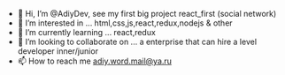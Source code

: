 - 👋 Hi, I’m @AdiyDev, see my first big project react_first (social network)
- 👀 I’m interested in ... html,css,js,react,redux,nodejs & other
- 🌱 I’m currently learning ... react,redux
- 💞️ I’m looking to collaborate on ... a enterprise that can hire a level developer inner/junior
- 📫 How to reach me adiy.word.mail@ya.ru

<!---
AdiyDev/AdiyDev is a ✨ special ✨ repository because its `README.md` (this file) appears on your GitHub profile.
You can click the Preview link to take a look at your changes.
--->
